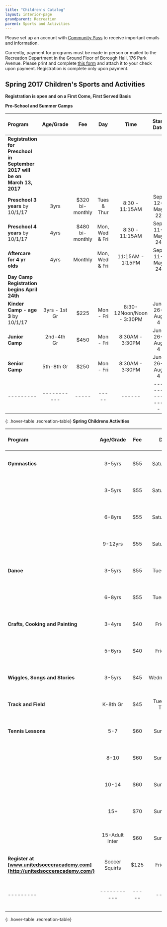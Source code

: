 ```yaml
---
title: "Children's Catalog"
layout: interior-page
grandparent: Recreation
parent: Sports and Activities
---
```

 
Please set up an account with [Community Pass](https://register.communitypass.net/reg/login.cfm?D%3CN%21%2E%22_W%22F%299SZWV%5C%21%3DHNW%3BR%3AZQI%2F79%2CKX03%3DBIP%27B%5EF%25U99%2B) to receive important emails and information. 

Currently, payment for programs must be made in person or mailed to the Recreation Department in the Ground Floor of Borough Hall, 176 Park Avenue.  Please print and complete [this form](http://static.rutherford-nj.com/recreation/Recreation_ProgramRegistration.pdf) and attach it to your check upon payment. Registration is complete only upon payment.

## Spring 2017 Children's Sports and Activities
**Registration is open and on a First Come, First Served Basis**

**Pre-School and Summer Camps**

| Program | Age/Grade | Fee |	Day | Time | Start Date |	Dates no session | Number of classes | Location |
|:--------|:---------:|:---:|:---:|:----:|:-------------:|:----------------:|:-----------------:|:--------:|
|	**Registration for Preschool in September 2017 will be on March 13, 2017**		|  |  |  |  |  |  |  |  |
| **Preschool 3 years** by 10/1/17 | 3yrs | $320 bi-monthly | Tues & Thur | 8:30 - 11:15AM | Sept 12-May 22 | Follows School calendar | | Tamblyn Field Civic Center |
| **Preschool 4 years** by 10/1/17 | 4yrs | $480 bi-monthly | Mon, Wed & Fri | 8:30 - 11:15AM | Sept 11-May 24 | Follows School calendar | | Tamblyn Field Civic Center |
| **Aftercare for 4 yr olds** | 4yrs | Monthly | Mon, Wed & Fri | 11:15AM - 1:15PM | Sept 11-May 24 | Follows School calendar | | Tamblyn Field Civic Center |
|	**Day Camp Registration begins April 24th**		|  |  |  |  |  |  |  |  |
| **Kinder Camp - age 3** by 10/1/17 | 3yrs - 1st Gr | $225 | Mon - Fri | 8:30-12Noon/Noon - 3:30PM | June 26-Aug 4 | July 4 | half days | Tamblyn Field Civic Center |
| **Junior Camp**| 2nd-4th Gr | $450 | Mon - Fri | 8:30AM - 3:30PM | June 26-Aug 4 | July 4 | | Washington School |
| **Senior Camp**| 5th-8th Gr | $250 | Mon - Fri | 8:30AM - 3:30PM | June 26-Aug 4 | July 4 | | Union School |
|---------|-----------|-----|-----|------|-------------|------------------|-------------------|----------|
{: .hover-table .recreation-table}
**Spring Childrens Activities**

| Program | Age/Grade | Fee |	Day | Time | Start Date |	Dates no session | Number of classes | Location |
|:--------|:---------:|:---:|:---:|:----:|:-------------:|:----------------:|:-----------------:|:--------:|
| **Gymnastics** | 3-5yrs | $55 | Saturdays | 9:00 - 10:00AM  | Apr 8-June 10 |    | 8 | Tamblyn Field Civic Center |
|                | 3-5yrs | $55 | Saturdays | 10:00 - 11:00AM | Apr 8-June 10 |    | 8 | Tamblyn Field Civic Center |
|                | 6-8yrs | $55 | Saturdays | 11:00 - 12:00PM | Apr 8-June 10 |    | 8 | Tamblyn Field Civic Center |
|                | 9-12yrs | $55 | Saturdays | 12:00 - 1:00PM | Apr 8-June 10 |    | 8 | Tamblyn Field Civic Center |
| **Dance**      | 3-5yrs | $55 | Tuesdays | 3:30 - 4:20PM | Apr 4-May 30 |    | 8 | Tamblyn Field Civic Center |
|                | 6-8yrs | $55 | Tuesdays | 4:30 - 5:20PM | Apr 4-May 30 |    | 8 | Tamblyn Field Civic Center |
| **Crafts, Cooking and Painting** | 3-4yrs | $40 | Fridays | 1:30 - 2:15PM | Apr 7-June 9 |  | 8 | Tamblyn Field Civic Center |
|                                  | 5-6yrs | $40 | Fridays | 3:30 - 4:15PM | Apr 7-June 9 |  | 8 | Tamblyn Field Civic Center |
| **Wiggles, Songs and Stories**   | 3-5yrs | $45 | Wednesdays | 1:30-2:15PM | Apr 5-May 23 |    | 8 | Tamblyn Field Civic Center |
| **Track and Field** | K-8th Gr | $45 | Tues and Thur | 6:00-7:00PM | Mar 21-June 8 |    | 12 | Tryon Field |
| **Tennis Lessons** | 5-7 | $60 | Sundays | 1:00-2:00PM | May 7-June 11 |    | 6 | Memorial Park Tennis Cts |
|                   | 8-10 | $60 | Sundays | 2:00-3:00PM | May 7-June 11 |    | 6 | Memorial Park Tennis Cts |
|                    | 10-14 | $60 | Sundays | 3:00-4:00PM | May 7-June 11 |    | 6 | Memorial Park Tennis Cts |
|                    | 15+ | $70 | Sundays | 11:00AM-12:00PM | May 7-June 11 |    | 6 | Memorial Park Tennis Cts |
|                    | 15-Adult Inter | $60 | Sundays | 12:00-1:00PM | May 7-June 11 |    | 6 | Memorial Park Tennis Cts |
| **Register at [www.unitedsocceracademy.com](http://unitedsocceracademy.com/)** | Soccer Squirts | $125 | Fridays | Select Time | Apr 25-June 6 |   | 6 | Walls Field |
|---------|-----------|-----|-----|------|-------------|------------------|-------------------|----------|
{: .hover-table .recreation-table}





